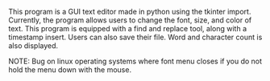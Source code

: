 This program is a GUI text editor made in python using the tkinter import. 
Currently, the program allows users to change the font, size, and color of text.
This program is equipped with a find and replace tool, along with a timestamp insert. 
Users can also save their file. Word and character count is also displayed. 

NOTE: Bug on linux operating systems where font menu closes if you do not hold the menu down with the mouse. 